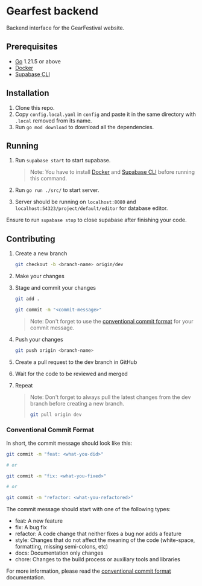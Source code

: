 # Gearfest backend

Backend interface for the GearFestival website.

## Prerequisites

- [Go](https://go.dev) 1.21.5 or above
- [Docker](https://docs.docker.com/get-docker/)
- [Supabase CLI](https://github.com/supabase/cli)

## Installation

1. Clone this repo.
2. Copy `config.local.yaml` in `config` and paste it in the same directory with `.local` removed from its name.
3. Run `go mod download` to download all the dependencies.

## Running

1. Run `supabase start` to start supabase.

   > Note: You have to install [Docker](https://docs.docker.com/get-docker/) and [Supabase CLI](https://github.com/supabase/cli) before running this command.

2. Run `go run ./src/` to start server.
3. Server should be running on `localhost:8080` and `localhost:54323/project/default/editor` for database editor.

Ensure to run `supabase stop` to close supabase after finishing your code.

## Contributing

1. Create a new branch

   ```bash
   git checkout -b <branch-name> origin/dev
   ```

1. Make your changes
1. Stage and commit your changes

   ```bash
   git add .

   git commit -m "<commit-message>"
   ```

   > Note: Don't forget to use the [conventional commit format](#conventional-commit-format) for your commit message.

1. Push your changes

   ```bash
   git push origin <branch-name>
   ```

1. Create a pull request to the dev branch in GitHub
1. Wait for the code to be reviewed and merged
1. Repeat

   > Note: Don't forget to always pull the latest changes from the dev branch before creating a new branch.
   >
   > ```bash
   > git pull origin dev
   > ```

### Conventional Commit Format

In short, the commit message should look like this:

```bash
git commit -m "feat: <what-you-did>"

# or

git commit -m "fix: <what-you-fixed>"

# or

git commit -m "refactor: <what-you-refactored>"
```

The commit message should start with one of the following types:

- feat: A new feature
- fix: A bug fix
- refactor: A code change that neither fixes a bug nor adds a feature
- style: Changes that do not affect the meaning of the code (white-space, formatting, missing semi-colons, etc)
- docs: Documentation only changes
- chore: Changes to the build process or auxiliary tools and libraries

For more information, please read the [conventional commit format](https://www.conventionalcommits.org/en/v1.0.0/) documentation.

